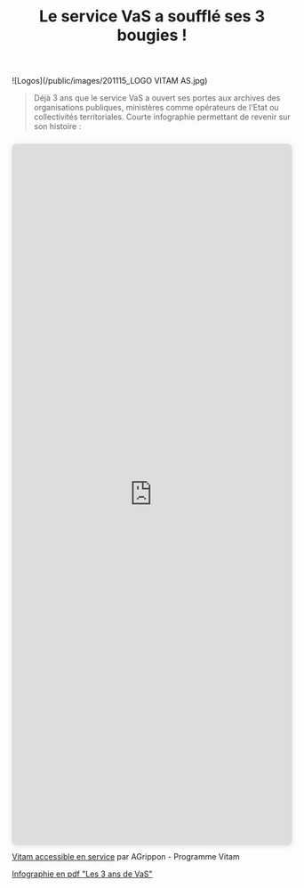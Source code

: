 ﻿---
layout: post
title: Le service VaS a soufflé ses 3 bougies !
---

![Logos](/public/images/201115_LOGO VITAM AS.jpg)
> Déjà 3 ans que le service VaS a ouvert ses portes aux archives des organisations publiques, ministères comme opérateurs de l'Etat ou collectivités territoriales. Courte infographie permettant de revenir sur son histoire :

<div style="position: relative; width: 100%; height: 0; padding-top: 250.0000%;
 padding-bottom: 0; box-shadow: 0 2px 8px 0 rgba(63,69,81,0.16); margin-top: 1.6em; margin-bottom: 0.9em; overflow: hidden;
 border-radius: 8px; will-change: transform;">
  <iframe loading="lazy" style="position: absolute; width: 100%; height: 100%; top: 0; left: 0; border: none; padding: 0;margin: 0;"
    src="https://www.canva.com/design/DAGSPs11jKY/a54q3845blnoykCjTQH1-Q/view?embed" allowfullscreen="allowfullscreen" allow="fullscreen">
  </iframe>
</div>
<a href="https:&#x2F;&#x2F;www.canva.com&#x2F;design&#x2F;DAGSPs11jKY&#x2F;a54q3845blnoykCjTQH1-Q&#x2F;view?utm_content=DAGSPs11jKY&amp;utm_campaign=designshare&amp;utm_medium=embeds&amp;utm_source=link" target="_blank" rel="noopener">Vitam accessible en service</a> par AGrippon - Programme Vitam

<br>
  
[Infographie en pdf "Les 3 ans de VaS"](/ressources/RefCourant/VaS_3ans.pdf)